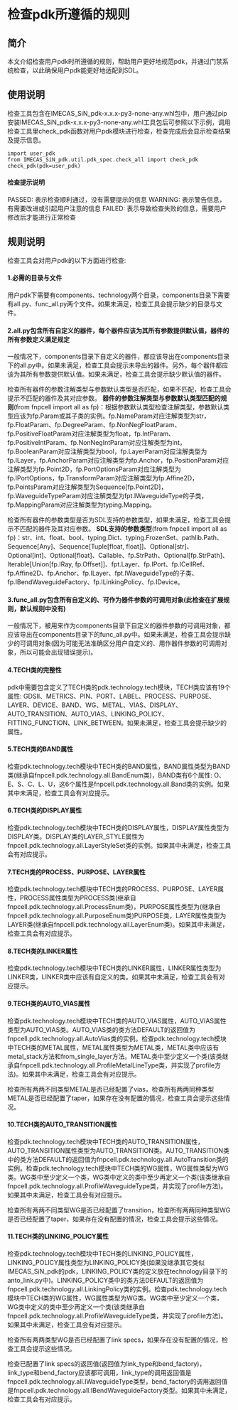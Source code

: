 # 检查pdk所遵循的规则

## 简介
本文介绍检查用户pdk时所遵循的规则，帮助用户更好地规范pdk，并通过门禁系统检查，以此确保用户pdk能更好地适配到SDL。

## 使用说明
检查工具包含在IMECAS_SiN_pdk-x.x.x-py3-none-any.whl包中，用户通过pip安装IMECAS_SiN_pdk-x.x.x-py3-none-any.whl工具包后可参照以下示例，调用检查工具里check_pdk函数对用户pdk模块进行检查，检查完成后会显示检查结果及提示信息。

```
import user_pdk
from IMECAS_SiN_pdk.util.pdk_spec.check_all import check_pdk
check_pdk(pdk=user_pdk)
```

#### 检查提示说明
PASSED: 表示检查顺利通过，没有需要提示的信息
WARNING: 表示警告信息，有需要改进或引起用户注意的信息
FAILED: 表示导致检查失败的信息，需要用户修改后才能进行正常检查

## 规则说明
检查工具会对用户pdk的以下方面进行检查:

#### 1.必需的目录与文件
用户pdk下需要有components、technology两个目录，components目录下需要有all.py、func_all.py两个文件。如果未满足，检查工具会提示缺少的目录与文件。

#### 2.all.py包含所有自定义的器件，每个器件应该为其所有参数提供默认值，器件的所有参数定义满足规定
一般情况下，components目录下自定义的器件，都应该导出在components目录下的all.py中。如果未满足，检查工具会提示未导出的器件。另外，每个器件都应该为其所有参数提供默认值。如果未满足，检查工具会提示缺少默认值的器件。

检查所有器件的参数注解类型与参数默认类型是否匹配，如果不匹配，检查工具会提示不匹配的器件及其对应参数。
**器件的参数注解类型与参数默认类型匹配的规则**(from fnpcell import all as fp)：根据参数默认类型检查注解类型，参数默认类型应该为fp.Param或其子类的实例。fp.NameParam对应注解类型为str，fp.FloatParam、fp.DegreeParam、fp.NonNegFloatParam、fp.PositiveFloatParam对应注解类型为float，fp.IntParam、fp.PositiveIntParam、fp.NonNegIntParam对应注解类型为int，fp.BooleanParam对应注解类型为bool，fp.LayerParam对应注解类型为fp.ILayer，fp.AnchorParam对应注解类型为fp.Anchor，fp.PositionParam对应注解类型为fp.Point2D，fp.PortOptionsParam对应注解类型为fp.IPortOptions，fp.TransformParam对应注解类型为fp.Affine2D，fp.PointsParam对应注解类型为Sequence[fp.Point2D]，fp.WaveguideTypeParam对应注解类型为fpt.IWaveguideType的子类，fp.MappingParam对应注解类型为typing.Mapping。

检查所有器件的参数类型是否为SDL支持的参数类型，如果未满足，检查工具会提示不匹配的器件及其对应参数。
**SDL支持的参数类型**(from fnpcell import all as fp)：str、int、float、bool、typing.Dict、typing.FrozenSet、pathlib.Path、Sequence[Any]、Sequence[Tuple[float, float]]、Optional[str]、Optional[int]、Optional[float]、Callable、fp.StrPath、Optional[fp.StrPath]、Iterable[Union[fp.IRay, fp.Offset]]、fpt.Layer、fp.IPort、fp.ICellRef、fp.Affine2D、fp.Anchor、fp.ILayer、fpt.IWaveguideType的子类、fp.IBendWaveguideFactory、fp.ILinkingPolicy、fp.IDevice。

#### 3.func_all.py包含所有自定义的、可作为器件参数的可调用对象(此检查在扩展规则，默认规则中没有)
一般情况下，被用来作为components目录下自定义的器件参数的可调用对象，都应该导出在components目录下的func_all.py中。如果未满足，检查工具会提示缺少的可调用对象(因为可能无法准确区分用户自定义的、用作器件参数的可调用对象，所以可能会出现错误提示)。

#### 4.TECH类的完整性
pdk中需要包含定义了TECH类的pdk.technology.tech模块，TECH类应该有19个属性: GDSII、METRICS、PIN、PORT、LABEL、PROCESS、PURPOSE、LAYER、DEVICE、BAND、WG、METAL、VIAS、DISPLAY、AUTO_TRANSITION、AUTO_VIAS、LINKING_POLICY、FITTING_FUNCTION、LINK_BETWEEN。如果未满足，检查工具会提示缺少的属性。

#### 5.TECH类的BAND属性
检查pdk.technology.tech模块中TECH类的BAND属性，BAND属性类型为BAND类(继承自fnpcell.pdk.technology.all.BandEnum类)，BAND类有6个属性: O、E、S、C、L、U，这6个属性是fnpcell.pdk.technology.all.Band类的实例。如果其中未满足，检查工具会有对应提示。

#### 6.TECH类的DISPLAY属性
检查pdk.technology.tech模块中TECH类的DISPLAY属性，DISPLAY属性类型为DISPLAY类。DISPLAY类的LAYER_STYLE属性为fnpcell.pdk.technology.all.LayerStyleSet类的实例。如果其中未满足，检查工具会有对应提示。

#### 7.TECH类的PROCESS、PURPOSE、LAYER属性
检查pdk.technology.tech模块中TECH类的PROCESS、PURPOSE、LAYER属性，PROCESS属性类型为PROCESS类(继承自fnpcell.pdk.technology.all.ProcessEnum类)，PURPOSE属性类型为(继承自fnpcell.pdk.technology.all.PurposeEnum类)PURPOSE类，LAYER属性类型为LAYER类(继承自fnpcell.pdk.technology.all.LayerEnum类)。如果其中未满足，检查工具会有对应提示。

#### 8.TECH类的LINKER属性
检查pdk.technology.tech模块中TECH类的LINKER属性，LINKER属性类型为LINKER类，LINKER类中应该有自定义的类。如果其中未满足，检查工具会有对应提示。

#### 9.TECH类的AUTO_VIAS属性
检查pdk.technology.tech模块中TECH类的AUTO_VIAS属性，AUTO_VIAS属性类型为AUTO_VIAS类。AUTO_VIAS类的类方法DEFAULT的返回值为fnpcell.pdk.technology.all.AutoVias类的实例。检查pdk.technology.tech模块中TECH类的METAL属性，METAL属性类型为METAL类，METAL类中应该有metal_stack方法和from_single_layer方法。METAL类中至少定义一个类(该类继承自fnpcell.pdk.technology.all.ProfileMetalLineType类，并实现了profile方法)。如果其中未满足，检查工具会有对应提示。

检查所有两两不同类型METAL是否已经配置了vias，检查所有两两同种类型METAL是否已经配置了taper，如果存在没有配置的情况，检查工具会提示这些情况。

#### 10.TECH类的AUTO_TRANSITION属性
检查pdk.technology.tech模块中TECH类的AUTO_TRANSITION属性，AUTO_TRANSITION属性类型为AUTO_TRANSITION类。AUTO_TRANSITION类中的类方法DEFAULT的返回值为fnpcell.pdk.technology.all.AutoTransition类的实例。检查pdk.technology.tech模块中TECH类的WG属性，WG属性类型为WG类。WG类中至少定义一个类，WG类中定义的类中至少再定义一个类(该类继承自fnpcell.pdk.technology.all.ProfileWaveguideType类，并实现了profile方法)。如果其中未满足，检查工具会有对应提示。

检查所有两两不同类型WG是否已经配置了transition，检查所有两两同种类型WG是否已经配置了taper，如果存在没有配置的情况，检查工具会提示这些情况。

#### 11.TECH类的LINKING_POLICY属性
检查pdk.technology.tech模块中TECH类的LINKING_POLICY属性，LINKING_POLICY属性类型为LINKING_POLICY类(如果没继承其它类似IMECAS_SiN_pdk的pdk，LINKING_POLICY类的定义放在technology目录下的anto_link.py中)。LINKING_POLICY类中的类方法DEFAULT的返回值为fnpcell.pdk.technology.all.LinkingPolicy类的实例。检查pdk.technology.tech模块中TECH类的WG属性，WG属性类型为WG类。WG类中至少定义一个类，WG类中定义的类中至少再定义一个类(该类继承自fnpcell.pdk.technology.all.ProfileWaveguideType类，并实现了profile方法)。如果其中未满足，检查工具会有对应提示。

检查所有两两类型WG是否已经配置了link specs，如果存在没有配置的情况，检查工具会提示这些情况。

检查已配置了link specs的返回值(返回值为link_type和bend_factory)，link_type和bend_factory应该都可调用，link_type的调用返回值是fnpcell.pdk.technology.all.IWaveguideType类型，bend_factory的调用返回值是fnpcell.pdk.technology.all.IBendWaveguideFactory类型。如果其中未满足，检查工具会有对应提示。
